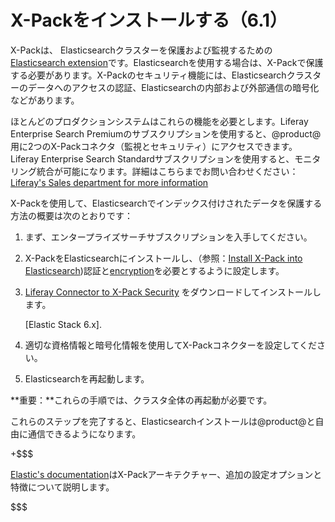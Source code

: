 # X-Packをインストールする（6.1）[](id=installing-x-pack-6-1)

X-Packは、 Elasticsearchクラスターを保護および監視するための[Elasticsearch extension](https://www.elastic.co/guide/en/elasticsearch/reference/6.1/setup-xpack.html)です。Elasticsearchを使用する場合は、X-Packで保護する必要があります。X-Packのセキュリティ機能には、Elasticsearchクラスターのデータへのアクセスの認証、Elasticsearchの内部および外部通信の暗号化などがあります。

ほとんどのプロダクションシステムはこれらの機能を必要とします。Liferay Enterprise Search Premiumのサブスクリプションを使用すると、@product@用に2つのX-Packコネクタ（監視とセキュリティ）にアクセスできます。Liferay Enterprise Search Standardサブスクリプションを使用すると、モニタリング統合が可能になります。詳細はこちらまでお問い合わせください：[Liferay's Sales department for more information](https://www.liferay.com/contact-us#contact-sales)

X-Packを使用して、Elasticsearchでインデックス付けされたデータを保護する方法の概要は次のとおりです：



1. まず、エンタープライズサーチサブスクリプションを入手してください。



2. X-PackをElasticsearchにインストールし、（参照：[Install X-Pack into Elasticsearch](https://www.elastic.co/guide/en/x-pack/6.1/installing-xpack.html))認証と[encryption](https://www.elastic.co/guide/en/elasticsearch/reference/6.1/configuring-tls.html#configuring-tls)を必要とするように設定します。



3. [Liferay Connector to X-Pack Security](https://web.liferay.com/group/customer/dxp/downloads/enterprise-search) をダウンロードしてインストールします。


   [Elastic Stack 6.x].

4. 適切な資格情報と暗号化情報を使用してX-Packコネクターを設定してください。

5. Elasticsearchを再起動します。

**重要：**これらの手順では、クラスタ全体の再起動が必要です。

これらのステップを完了すると、Elasticsearchインストールは@product@と自由に通信できるようになります。


+$$$

[Elastic's documentation](https://www.elastic.co/guide/en/elasticsearch/reference/6.1/configuring-security.html)はX-Packアーキテクチャー、追加の設定オプションと特徴について説明します。

$$$
